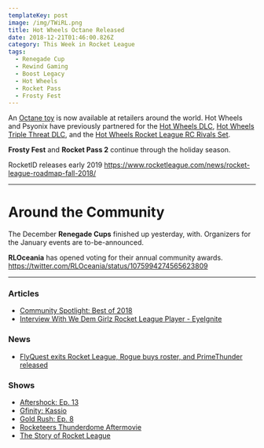```yaml
---
templateKey: post
image: /img/TWiRL.png
title: Hot Wheels Octane Released
date: 2018-12-21T01:46:00.826Z
category: This Week in Rocket League
tags:
  - Renegade Cup
  - Rewind Gaming
  - Boost Legacy
  - Hot Wheels
  - Rocket Pass
  - Frosty Fest
---
```

An [Octane toy](https://www.rocketleague.com/news/rocket-league-hot-wheels-toy/) is now available at retailers around the world. Hot Wheels and Psyonix have previously partnered for the [Hot Wheels DLC](https://www.rocketleague.com/news/hot-wheels-coming-to-rocket-league/), [Hot Wheels Triple Threat DLC](https://www.rocketleague.com/news/new-hot-wheels-triple-threat-dlc-pack-september-24/), and the [Hot Wheels Rocket League RC Rivals Set](https://www.rocketleague.com/news/hot-wheels-rocket-league-rc-rivals-set-november-1/). 

**Frosty Fest** and **Rocket Pass 2** continue through the holiday season. 

RocketID releases early 2019 
https://www.rocketleague.com/news/rocket-league-roadmap-fall-2018/

---

# Around the Community

The December **Renegade Cups** finished up yesterday, with. Organizers for the January events are to-be-announced.

**RLOceania** has opened voting for their annual community awards. https://twitter.com/RLOceania/status/1075994274565623809

---

### Articles

* [Community Spotlight: Best of 2018](https://www.rocketleague.com/news/community-spotlight--best-of-2018/)
* [Interview With We Dem Girlz Rocket League Player - EyeIgnite](http://dignitas.gg/articles/blogs/rocket-league/13260/interview-with-we-dem-girlz-rocket-league-player-eyeignite)

### News

* [FlyQuest exits Rocket League, Rogue buys roster, and PrimeThunder released](https://twitter.com/FlyQuestSports/status/1075873632180731906?s=19)

### Shows

* [Aftershock: Ep. 13](https://www.youtube.com/watch?v=A-eTG8o_aiQ)
* [Gfinity: Kassio](https://twitter.com/Gfinity/status/1075365320393674752)
* [Gold Rush: Ep. 8](https://www.youtube.com/watch?v=CQcOAsooPsQ)
* [Rocketeers Thunderdome Aftermovie](https://www.youtube.com/watch?v=PfSoeVjmgUg)
* [The Story of Rocket League](https://www.youtube.com/watch?v=O3NZSIX59AE)
